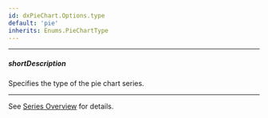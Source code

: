 ```yaml
---
id: dxPieChart.Options.type
default: 'pie'
inherits: Enums.PieChartType
---
```

---
##### shortDescription
Specifies the type of the pie chart series.

---
See [Series Overview](/concepts/05%20UI%20Components/PieChart/10%20Series/00%20Overview.md '/Documentation/Guide/UI_Components/PieChart/Series/Overview/') for details.
